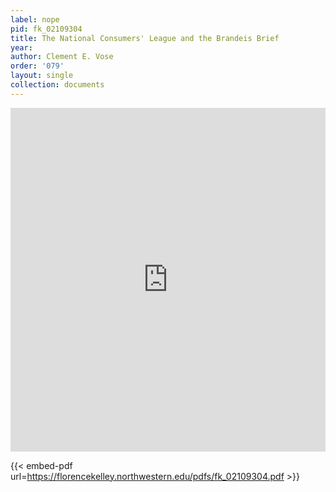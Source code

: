 ```yaml
---
label: nope
pid: fk_02109304
title: The National Consumers' League and the Brandeis Brief
year:
author: Clement E. Vose
order: '079'
layout: single
collection: documents
---
```

<iframe src="https://northwestern.app.box.com/embed/s/v3k38o1nfzqxt9zquy3xyjq4g9a11ijc?sortColumn=date&view=list" width="100%" height="550" frameborder="0" allowfullscreen webkitallowfullscreen msallowfullscreen></iframe>


{{< embed-pdf url=https://florencekelley.northwestern.edu/pdfs/fk_02109304.pdf >}}